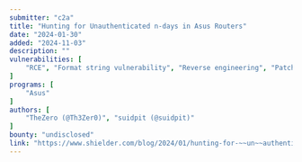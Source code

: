```yaml
---
submitter: "c2a"
title: "Hunting for Unauthenticated n-days in Asus Routers"
date: "2024-01-30"
added: "2024-11-03"
description: ""
vulnerabilities: [
    "RCE", "Format string vulnerability", "Reverse engineering", "Patch diffing"
]
programs: [
    "Asus"
]
authors: [
    "TheZero (@Th3Zer0)", "suidpit (@suidpit)"
]
bounty: "undisclosed"
link: "https://www.shielder.com/blog/2024/01/hunting-for-~~un~~authenticated-n-days-in-asus-routers/"
---
```




